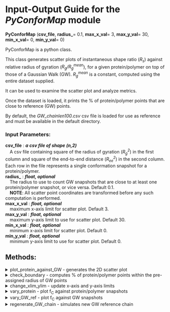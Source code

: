 # Input-Output Guide for the _PyConforMap_ module

**PyConforMap** (**csv_file**, **radius_**= 0.1, **max_x_val**= 3, **max_y_val**= 30, **min_x_val**= 0, **min_y_val**= 0)

PyConforMap is a python class. 

This class generates scatter plots of instantaneous shape ratio (_R<sub>s</sub>_) against relative radius of gyration (_R<sub>g</sub>/R<sub>g</sub><sup>mean</sup>_), for a given protein/polymer on top of those of a Gaussian Walk (GW). _R<sub>g</sub><sup>mean</sup>_ is a constant, computed using the entire dataset supplied. 
    
It can be used to examine the scatter plot and analyze metrics. 

Once the dataset is loaded, it prints the % of protein/polymer points that are close to reference (GW) points.

By default, the _GW_chainlen100.csv_ csv file is loaded for use as reference and must be available in the default directory.

### Input Parameters:<br> 

**csv_file** : **_a csv file of shape (n,2)_**<br>
&ensp;&ensp;A csv file containing square of the radius of gyration (_R<sub>g</sub><sup>2</sup>_) in the first column and square of the end-to-end distance (_R<sub>ee</sub><sup>2</sup>_) in the second column. Each row in the file represents a single conformation snapshot for a protein/polymer.  
**radius_** : **_float, optional_**<br> 
&ensp;&ensp;The radius to use to count GW snapshots that are close to at least one protein/polymer snapshot, or vice versa. Default 0.1.  
&ensp;&ensp;**NOTE**: All scatter point coordinates are transformed before any such computation is performed.  
**max_x_val** : **_float, optional_**<br>
&ensp;&ensp;maximum x-axis limit for scatter plot. Default 3.  
**max_y_val** : **_float, optional_**<br>
&ensp;&ensp;maximum y-axis limit to use for scatter plot. Default 30.  
**min_x_val** : **_float, optional_**<br>
&ensp;&ensp;minimum x-axis limit for scatter plot. Default 0.  
**min_y_val** : **_float, optional_**<br>
&ensp;&ensp;minimum y-axis limit to use for scatter plot. Default 0.  

## Methods:

<details>

<summary>plot_protein_against_GW - generates the 2D scatter plot</summary>

**PyConforMap.`plot_protein_against_GW`** (**protein_label**, **provided_color**= 'magenta')


This method generates a scatter plot of instantaneous shape ratio (_R<sub>s</sub>_) against relative radius of gyration (_R<sub>g</sub>/R<sub>g</sub><sup>mean</sup>_) for both a protein/polymer and GW. GW points are shown in black by default.

### Input Parameters:<br> 

**protein_label** : **_string_**<br>
&ensp;&ensp;A string to identify the protein points on the scatter plot.  
**provided_color** : **_string, optional_**<br>
&ensp;&ensp;The color of the provided protein/polymer points. Default magenta.

An attribute _fC_value_, containing _f<sub>C</sub>_, is assigned once this method is run.

</details>

<details>

<summary>check_boundary - computes % of protein/polymer points within the pre-assigned radius of GW points</summary>

**PyConforMap.`check_boundary`** ()

This method prints out what % of protein/polymer points are within the pre-provided radius of at least one GW points on the scatter plot. To enable this computation, the coordinates of all points on the scatter plot are temporarily transformed (occurs completely in the background), as _R<sub>g</sub>/R<sub>g</sub><sup>mean</sup>_ and _R<sub>s</sub>_ have different ranges.

</details>

<details>

<summary>change_xlim_ylim - update x-axis and y-axis limits</summary>

**PyConforMap.`change_xlim_ylim`** (**min_x_val**, **min_y_val**, **max_x_val**, **max_y_val**) 

Updates x-axis and y-axis limits of scatter plot. Re-plot after updating.

### Input Parameters:<br> 

**min_x_val** : **_float_**<br>
&ensp;&ensp;Desired minimum x-axis limit.  
**min_y_val** : **_float_**<br>
&ensp;&ensp;Desired minimum y-axis limit.  
**max_x_val** : **_float_**<br>
&ensp;&ensp;Desired maximum x-axis limit.  
**max_y_val** : **_float_**<br>
&ensp;&ensp;Desired maximum y-axis limit.  

</details>

<details>

<summary>vary_protein - plot f<sub>C</sub> against protein/polymer snapshots</summary>

**PyConforMap.`vary_protein`** (**protein_lab**, **no_dots** = 20) 

Generates a plot of _f<sub>C</sub>_ against number of protein/polymer snapshots.

### Input Parameters:<br> 

**protein_lab** : **_string_**<br>
&ensp;&ensp;A string to identify the protein  
**no_dots** : **_int_**<br>
&ensp;&ensp;The number of data points to show on the plot. Default 20. E.g. if simulation has 200,000 snapshots, the x-axis will plot 10,000, 20,000 ... 200,000 and the y-axis will show _f<sub>C</sub>_ at each of those snapshot counts, if no_dots = 20.

</details>

<details>

<summary>vary_GW_ref - plot f<sub>C</sub> against GW snapshots</summary>

**PyConforMap.`vary_GW_ref`** (**protein_lab**, **no_dots** = 40) 

Generates a plot of _f<sub>C</sub>_ against number of GW snapshots.  

### Input Parameters:<br> 

**protein_lab** : **_string_**<br>
&ensp;&ensp;A string to identify the protein  
**no_dots** : **_int_**<br>
&ensp;&ensp;The number of data points to show on the plot. Default 40. E.g. if simulation has 720,000 snapshots, the x-axis will plot 18,000, 36,000 ... 720,000 and the y-axis will show _f<sub>C</sub>_ at each of those GW snapshot counts, if no_dots = 40.

</details>

<details>

<summary>regenerate_GW_chain - simulates new GW reference chain</summary>

**PyConforMap.`regenerate_GW_chain`** (**chain_length**, **nosnaps**, **interval**= 1, **mu**= 0, **sigma**= 1)

This method simulates an entirely new GW chain to be used as a reference. The simulation is such that each snapshot consists of a polymer chain conformation where the distance of one monomer to the next was randomly selected from a gaussian distribution with mean 0 and standard deviation 1. 

Returns a pandas dataframe of shape (n,2) of chain quantities at each snapshot (row represents snapshot), first column is _R<sub>g</sub><sup>2</sup>_ and second column is _R<sub>ee</sub><sup>2</sup>_. n is the number of snapshots. 

### Input Parameters:<br> 

**chain_length** : **_int_**<br>
&ensp;&ensp;The desired number of monomers of the chain.  
**nosnaps** : **_int_**<br>
&ensp;&ensp;The desired number of snapshots in the simulation. Each snapshot is a new randomly generated chain conformation.  
**interval** : **_int, optional_**<br>
&ensp;&ensp;The number of simulation steps to go through in-between snapshots. Default 1.  
**mu** : **_float, optional_**<br>
&ensp;&ensp;The mean of the gaussian distribution from which to randomly select distance of one monomer to next. Default 0.  
**sigma** : **_float, optional_**<br>
&ensp;&ensp;The standard deviation of the gaussian distribution from which to randomly select distance of one monomer to next. Default 1.  

</details>